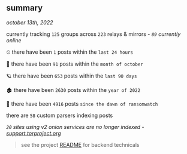 
## summary
_october 13th, 2022_

currently tracking `125` groups across `223` relays & mirrors - _`89` currently online_

⏲ there have been `1` posts within the `last 24 hours`

🦈 there have been `91` posts within the `month of october`

🪐 there have been `653` posts within the `last 90 days`

🏚 there have been `2630` posts within the `year of 2022`

🦕 there have been `4916` posts `since the dawn of ransomwatch`

there are `58` custom parsers indexing posts

_`20` sites using v2 onion services are no longer indexed - [support.torproject.org](https://support.torproject.org/onionservices/v2-deprecation/)_

> see the project [README](https://github.com/joshhighet/ransomwatch#ransomwatch--) for backend technicals
